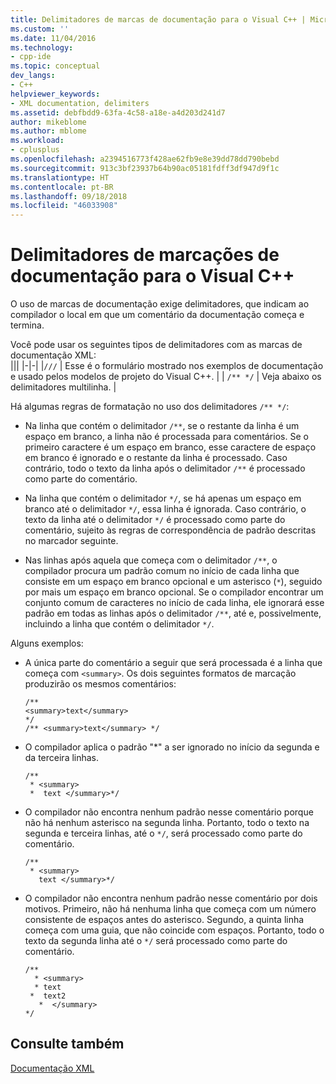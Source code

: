 ```yaml
---
title: Delimitadores de marcas de documentação para o Visual C++ | Microsoft Docs
ms.custom: ''
ms.date: 11/04/2016
ms.technology:
- cpp-ide
ms.topic: conceptual
dev_langs:
- C++
helpviewer_keywords:
- XML documentation, delimiters
ms.assetid: debfbdd9-63fa-4c58-a18e-a4d203d241d7
author: mikeblome
ms.author: mblome
ms.workload:
- cplusplus
ms.openlocfilehash: a2394516773f428ae62fb9e8e39dd78dd790bebd
ms.sourcegitcommit: 913c3bf23937b64b90ac05181fdff3df947d9f1c
ms.translationtype: HT
ms.contentlocale: pt-BR
ms.lasthandoff: 09/18/2018
ms.locfileid: "46033908"
---
```

# <a name="delimiters-for-visual-c-documentation-tags"></a>Delimitadores de marcações de documentação para o Visual C++
O uso de marcas de documentação exige delimitadores, que indicam ao compilador o local em que um comentário da documentação começa e termina.  
  
 Você pode usar os seguintes tipos de delimitadores com as marcas de documentação XML:  
|||
|-|-|
|`///`  | Esse é o formulário mostrado nos exemplos de documentação e usado pelos modelos de projeto do Visual C++.  |
| `/** */`  | Veja abaixo os delimitadores multilinha.  |
  
Há algumas regras de formatação no uso dos delimitadores `/** */`:  
  
-   Na linha que contém o delimitador `/**`, se o restante da linha é um espaço em branco, a linha não é processada para comentários. Se o primeiro caractere é um espaço em branco, esse caractere de espaço em branco é ignorado e o restante da linha é processado. Caso contrário, todo o texto da linha após o delimitador `/**` é processado como parte do comentário.  
  
-   Na linha que contém o delimitador `*/`, se há apenas um espaço em branco até o delimitador `*/`, essa linha é ignorada. Caso contrário, o texto da linha até o delimitador `*/` é processado como parte do comentário, sujeito às regras de correspondência de padrão descritas no marcador seguinte.  
  
-   Nas linhas após aquela que começa com o delimitador `/**`, o compilador procura um padrão comum no início de cada linha que consiste em um espaço em branco opcional e um asterisco (`*`), seguido por mais um espaço em branco opcional. Se o compilador encontrar um conjunto comum de caracteres no início de cada linha, ele ignorará esse padrão em todas as linhas após o delimitador `/**`, até e, possivelmente, incluindo a linha que contém o delimitador `*/`.  
  
Alguns exemplos:  
  
-   A única parte do comentário a seguir que será processada é a linha que começa com `<summary>`. Os dois seguintes formatos de marcação produzirão os mesmos comentários:  
  
    ```  
    /**  
    <summary>text</summary>   
    */  
    /** <summary>text</summary> */  
    ```  
  
-   O compilador aplica o padrão "\*" a ser ignorado no início da segunda e da terceira linhas.  
  
    ```  
    /**  
     * <summary>  
     *  text </summary>*/  
    ```  
  
-   O compilador não encontra nenhum padrão nesse comentário porque não há nenhum asterisco na segunda linha. Portanto, todo o texto na segunda e terceira linhas, até o `*/`, será processado como parte do comentário.  
  
    ```  
    /**  
     * <summary>  
       text </summary>*/  
    ```  
  
-   O compilador não encontra nenhum padrão nesse comentário por dois motivos. Primeiro, não há nenhuma linha que começa com um número consistente de espaços antes do asterisco. Segundo, a quinta linha começa com uma guia, que não coincide com espaços. Portanto, todo o texto da segunda linha até o `*/` será processado como parte do comentário.  
  
    ```  
    /**  
      * <summary>  
      * text   
     *  text2  
       *  </summary>  
    */  
    ```  
  
## <a name="see-also"></a>Consulte também  
 [Documentação XML](../ide/xml-documentation-visual-cpp.md)